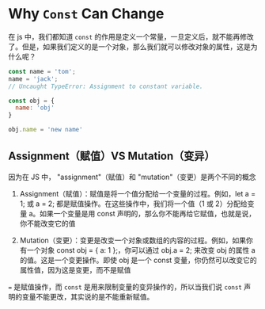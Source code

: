 # Why `Const` Can Change

在 js 中，我们都知道 `const` 的作用是定义一个常量，一旦定义后，就不能再修改了。但是，如果我们定义的是一个对象，那么我们就可以修改对象的属性，这是为什么呢？

```js
const name = 'tom';
name = 'jack';
// Uncaught TypeError: Assignment to constant variable.
```

```js
const obj = {
  name: 'obj'
}

obj.name = 'new name'
```

## Assignment（赋值）VS Mutation（变异）

因为在 JS 中， "assignment"（赋值）和 "mutation"（变更）是两个不同的概念

1. Assignment（赋值）：赋值是将一个值分配给一个变量的过程。例如，let a = 1; 或 a = 2; 都是赋值操作。在这些操作中，我们将一个值（1 或 2）分配给变量 a。如果一个变量是用 const 声明的，那么你不能再给它赋值，也就是说，你不能改变它的值

2. Mutation（变更）：变更是改变一个对象或数组的内容的过程。例如，如果你有一个对象 const obj = { a: 1 };，你可以通过 obj.a = 2; 来改变 obj 的属性 a 的值。这是一个变更操作。即使 obj 是一个 const 变量，你仍然可以改变它的属性值，因为这是变更，而不是赋值

`=` 是赋值操作，而 `const` 是用来限制变量的变异操作的，所以当我们说 `const` 声明的变量不能更改，其实说的是不能重新赋值。
